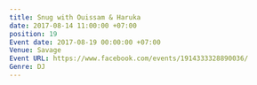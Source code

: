 ```yaml
---
title: Snug with Ouissam & Haruka
date: 2017-08-14 11:00:00 +07:00
position: 19
Event date: 2017-08-19 00:00:00 +07:00
Venue: Savage
Event URL: https://www.facebook.com/events/1914333328890036/
Genre: DJ
---
```


